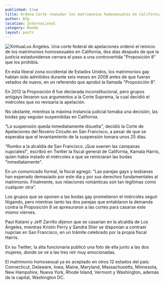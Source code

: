 ```yaml
---
published: true
title: Ordena Corte reanudar los matrimonios homosexuales en California
author: Afp
location: Internacional
category: Mundo
layout: posts
---
```


![Xinhua](http://i.imgur.com/JkHzXZIm.jpg)Los Ángeles. Una corte federal de apelaciones ordenó el reinicio de los matrimonios homosexuales en California, dos días después de que la justicia estadunidense cerrara el paso a una controvertida "Proposición 8" que los prohibía.

En esta liberal zona occidental de Estados Unidos, los matrimonios gay habían sido admitidos durante seis meses en 2008 antes de que fueran vetados de nuevo, en un referendo que aprobó la llamada "Proposición 8".

En 2012 la Proposición 8 fue declarada inconstitucional, pero grupos antigays llevaron sus argumentos a la Corte Suprema, la cual decidió el miércoles que no revisaría la apelación.

No obstante, mientras la máxima instancia judicial tomaba una decisión, las bodas gay seguían suspendidas en California.

"La suspensión queda inmediatamente disuelta", decidió la Corte de Apelaciones del Noveno Circuito en San Francisco, a pesar de que se esperaba que el levantamiento de la suspensión tomara unos 25 días.

"Rumbo a la alcaldía de San Francisco. ¡Que suenen las campanas nupciales!", escribió en Twitter la fiscal general de California, Kamala Harris, quien había instado el miércoles a que se reiniciaran las bodas "inmediatamente".

En un comunicado formal, la fiscal agregó: "Las parejas gays y lesbianas han esperado demasiado por este día y por sus derechos fundamentales al matrimonio. Finalmente, sus relaciones románticas son tan legítimas como cualquier otra".

Los grupos que se oponen a las bodas gay prometieron el miércoles seguir litigando, pero mientras tanto las dos parejas que entablaron la demanda contra la Proposición 8 se apresuraron a las cortes para casarse este mismo viernes.

Paul Katami y Jeff Zarrillo dijeron que se casarían en la alcaldía de Los Ángeles, mientras Kristin Perry y Sandra Stier se disponían a contraer nupcias en San Francisco, en un trámite celebrado por la propia fiscal Harris.

En su Twitter, la alta funcionaria publicó una foto de ella junto a las dos mujeres, donde se ve a las tres reír muy emocionadas.

El matrimonio homosexual ya es aceptado en otros 12 estados del país: Connecticut, Delaware, Iowa, Maine, Maryland, Massachusetts, Minnesota, New Hampshire, Nueva York, Rhode Island, Vermont y Washington, además de la capital, Washington DC.
